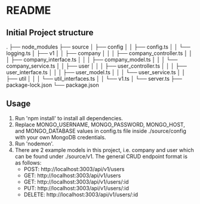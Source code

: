 # README

## Initial Project structure
.
├── node_modules
├── source
│   ├── config
│   │   ├── config.ts
│   │   └── logging.ts
│   ├── v1
│   │   ├── company
│   │   │   ├── company_controller.ts
│   │   │   ├── company_interface.ts
│   │   │   ├── company_model.ts
│   │   │   └── company_service.ts
│   │   ├── user
│   │   │   ├── user_controller.ts
│   │   │   ├── user_interface.ts
│   │   │   ├── user_model.ts
│   │   │   └── user_service.ts
│   │   ├── util
│   │   │   └── util_interfaces.ts
│   │   └── v1.ts
│   └── server.ts
├── package-lock.json
└── package.json   

## Usage
1. Run 'npm install' to install all dependencies.
2. Replace MONGO_USERNAME, MONGO_PASSWORD, MONGO_HOST, and MONGO_DATABASE values in config.ts file inside ./source/config with your own MongoDB credentials.
3. Run 'nodemon'.
4. There are 2 example models in this project, i.e. company and user which can be found under ./source/v1. The general CRUD endpoint format is as follows:
    - POST: http://localhost:3003/api/v1/users
    - GET: http://localhost:3003/api/v1/users
    - GET: http://localhost:3003/api/v1/users/:id
    - PUT: http://localhost:3003/api/v1/users/:id
    - DELETE: http://localhost:3003/api/v1/users/:id